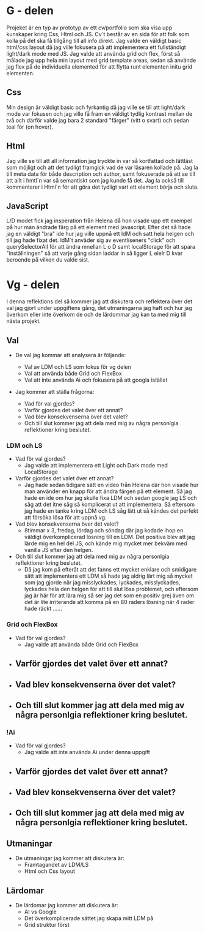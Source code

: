 # G - delen

Projeket är en typ av prototyp av ett cv/portfolio som ska visa upp kunskaper kring Css, Html och JS. Cv´t består av en sida för att folk som kolla på det ska få tillgång till all info direkt. Jag valde en väldigt basic html/css layout då jag ville fokusera på att implementera ett fullständigt light/dark mode med JS.
Jag valde att använda grid och flex, först så målade jag upp hela min layout med grid template areas, sedan så använde jag flex på de individuella elemented för att flytta runt elementen initu grid elementen.

## Css

Min design är väldigt basic och fyrkantig då jag ville se till att light/dark mode var fokusen och jag ville få fram en väldigt tydlig kontrast mellan de två och därför valde jag bara 2 standard "färger" (vitt o svart) och sedan teal för (on hover).

## Html

Jag ville se till att all information jag tryckte in var så kortfattad och lättläst som möjligt och att det tydligt framgick vad de var läsaren kollade på.
Jag la till meta data för både description och author, samt fokuserade på att se till att allt i hmtl´n var så semantiskt som jag kunde få det.
Jag la också till kommentarer i Html´n för att göra det tydligt vart ett element börja och sluta.

## JavaScript

L/D modet fick jag insperation från Helena då hon visade upp ett exempel på hur man ändrade färg på ett element med javascript. Efter det så hade jag en väldigt "bra" ide hur jag ville uppnå ett ldM och satt hela helgen och till jag hade fixat det. ldM´t anväder sig av eventliseners "click" och querySelectorAll för att ändra mnellan L o D samt localStorage för att spara "inställningen" så att varje gång sidan laddar in så ligger L elelr D kvar beroende på vilken du valde sist.

# Vg - delen

I denna reflektions del så kommer jag att diskutera och reflektera över det val jag gjort under uppgiftens gång, det utmaningarna jag haft och hur jag överkom eller inte överkom de och de lärdommar jag kan ta med mig till nästa projekt.

## Val

- De val jag kommar att analysera är följande:

  - Val av LDM och LS som fokus för vg delen
  - Val att använda både Grid och FlexBox
  - Val att inte använda Ai och fokusera på att googla istället

- Jag kommer att ställa frågorna:
  - Vad för val gjordes?
  - Varför gjordes det valet över ett annat?
  - Vad blev konsekvenserna över det valet?
  - Och till slut kommer jag att dela med mig av några personlgia reflektioner kring beslutet.

### LDM och LS

- Vad för val gjordes?
  - Jag valde att implementera ett Light och Dark mode med LocalStorage
- Varför gjordes det valet över ett annat?
  - Jag hade sedan tidigare sätt en video från Helena där hon visade hur man använder en knapp för att ändra färgen på ett element. Så jag hade en ide om hur jag skulle fixa LDM och sedan google jag LS och såg att det itne såg så komplicerat ut att implementera. Så eftersom jag hade en tanke kring LDM och LS såg lätt ut så kändes det perfekt att försöka lösa för att uppnå vg.
- Vad blev konsekvenserna över det valet?
  - 8timmar x 3, fredag, lördag och söndag där jag kodade ihop en väldigt överkomplicerad lösning till en LDM. Det positiva blev att jag lärde mig en hel del JS, och kände mig mycket mer bekväm med vanilla JS efter den helgen.
- Och till slut kommer jag att dela med mig av några personlgia reflektioner kring beslutet.
  - Då jag kom på efteråt att det fanns ett mycket enklare och smidigare sätt att implementera ett LDM så hade jag aldrig lärt mig så mycket som jag gjorde när jag misslyckades, lyckades, misslyckades, lyckades hela den helgen för att till slut lösa problemet, och eftersom jag är här för att lära mig så ser jag det som en positiv grej även om det är lite irriterande att komma på en 80 raders lösning när 4 rader hade räckt ......

### Grid och FlexBox

- Vad för val gjordes?
  - Jag valde att använda både Grid och FlexBox
- ## Varför gjordes det valet över ett annat?
- ## Vad blev konsekvenserna över det valet?
- ## Och till slut kommer jag att dela med mig av några personlgia reflektioner kring beslutet.

### !Ai

- Vad för val gjordes?
  - Jag valde att inte använda Ai under denna uppgift
- ## Varför gjordes det valet över ett annat?
- ## Vad blev konsekvenserna över det valet?
- ## Och till slut kommer jag att dela med mig av några personlgia reflektioner kring beslutet.

## Utmaningar

- De utmaningar jag kommer att diskutera är:
  - Framtagandet av LDM/LS
  - Html och Css layout

## Lärdomar

- De lärdomar jag kommer att diskutera är:
  - AI vs Google
  - Det överkomplicerade sättet jag skapa mitt LDM på
  - Grid struktur först
